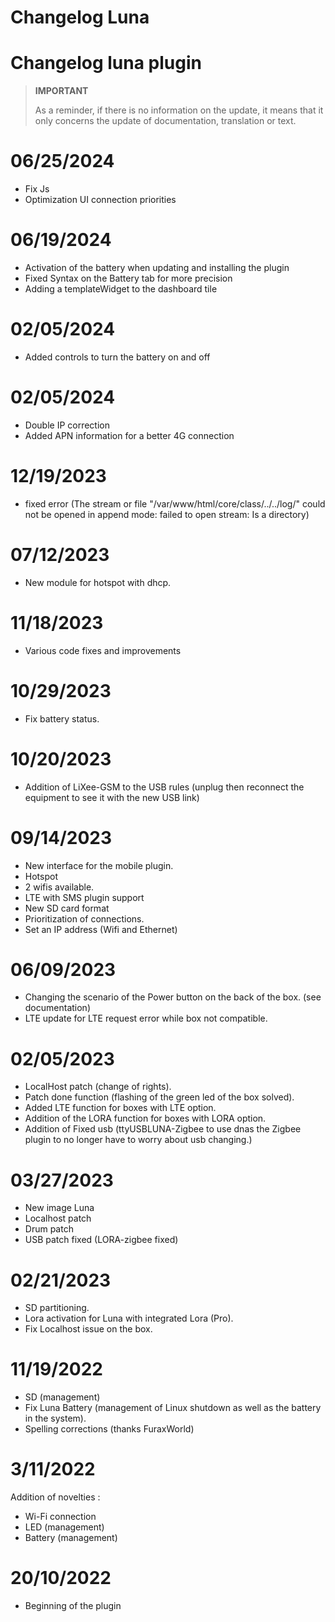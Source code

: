 # Changelog Luna

# Changelog luna plugin

>**IMPORTANT**
>
>As a reminder, if there is no information on the update, it means that it only concerns the update of documentation, translation or text.


# 06/25/2024

- Fix Js
- Optimization UI connection priorities


# 06/19/2024

- Activation of the battery when updating and installing the plugin
- Fixed Syntax on the Battery tab for more precision
- Adding a templateWidget to the dashboard tile

# 02/05/2024

- Added controls to turn the battery on and off

# 02/05/2024

- Double IP correction
- Added APN information for a better 4G connection

# 12/19/2023

- fixed error (The stream or file "/var/www/html/core/class/../../log/" could not be opened in append mode: failed to open stream: Is a directory)

# 07/12/2023

- New module for hotspot with dhcp.


# 11/18/2023

- Various code fixes and improvements

# 10/29/2023

- Fix battery status.

# 10/20/2023

- Addition of LiXee-GSM to the USB rules (unplug then reconnect the equipment to see it with the new USB link)

# 09/14/2023

- New interface for the mobile plugin.
- Hotspot
- 2 wifis available.
- LTE with SMS plugin support
- New SD card format
- Prioritization of connections.
- Set an IP address (Wifi and Ethernet)

# 06/09/2023

- Changing the scenario of the Power button on the back of the box. (see documentation)
- LTE update for LTE request error while box not compatible.

# 02/05/2023

- LocalHost patch (change of rights).
- Patch done function (flashing of the green led of the box solved).
- Added LTE function for boxes with LTE option.
- Addition of the LORA function for boxes with LORA option.
- Addition of Fixed usb (ttyUSBLUNA-Zigbee to use dnas the Zigbee plugin to no longer have to worry about usb changing.)

# 03/27/2023

- New image Luna
- Localhost patch
- Drum patch
- USB patch fixed (LORA-zigbee fixed)

# 02/21/2023

- SD partitioning.
- Lora activation for Luna with integrated Lora (Pro).
- Fix Localhost issue on the box.

# 11/19/2022

- SD (management)
- Fix Luna Battery (management of Linux shutdown as well as the battery in the system).
- Spelling corrections (thanks FuraxWorld)

# 3/11/2022

Addition of novelties :

- Wi-Fi connection
- LED (management)
- Battery (management)

# 20/10/2022

- Beginning of the plugin
